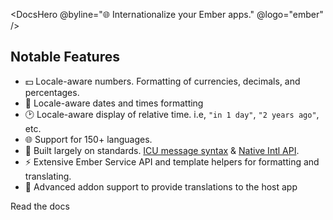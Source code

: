 <DocsHero
  @byline="🌐 Internationalize your Ember apps."
  @logo="ember"
/>

<div>
  <div>
    <h2>
      Notable Features
    </h2>
    <ul>
      <li>
        💵 Locale-aware numbers. Formatting of currencies, decimals, and percentages.
      </li>
      <li>
        📅 Locale-aware dates and times formatting
      </li>
      <li>
        🕑 Locale-aware display of relative time. i.e, <code>"in 1 day"</code>, <code>"2 years ago"</code>, etc.
      </li>
      <li>
        🌐 Support for 150+ languages.
      </li>
      <li>
        📜 Built largely on standards. <a href="https://formatjs.io/docs/core-concepts/icu-syntax">ICU message syntax</a> & <a href="https://developer.mozilla.org/en-US/docs/Web/JavaScript/Reference/Global_Objects/Intl">Native Intl API</a>.
      </li>
      <li>
        ⚡ Extensive Ember Service API and template helpers for formatting and translating.
      </li>
      <li>
        🎉 <DocsLink @route="docs.advanced.addon-support">Advanced addon support</DocsLink> to provide translations to the host app
      </li>
    </ul>
  </div>

  <div>
    <DocsLink @route="docs">
      Read the docs
    </DocsLink>
  </div>
</div>
